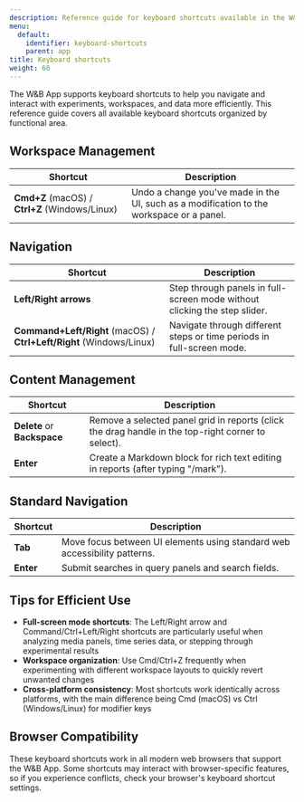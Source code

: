```yaml
---
description: Reference guide for keyboard shortcuts available in the W&B App
menu:
  default:
    identifier: keyboard-shortcuts
    parent: app
title: Keyboard shortcuts
weight: 60
---
```


The W&B App supports keyboard shortcuts to help you navigate and interact with experiments, workspaces, and data more efficiently. This reference guide covers all available keyboard shortcuts organized by functional area.

## Workspace Management

| Shortcut | Description |
|----------|-------------|
| **Cmd+Z** (macOS) / **Ctrl+Z** (Windows/Linux) | Undo a change you've made in the UI, such as a modification to the workspace or a panel. |

## Navigation

| Shortcut | Description |
|----------|-------------|
| **Left/Right arrows** | Step through panels in full-screen mode without clicking the step slider. |
| **Command+Left/Right** (macOS) / **Ctrl+Left/Right** (Windows/Linux) | Navigate through different steps or time periods in full-screen mode. |

## Content Management

| Shortcut | Description |
|----------|-------------|
| **Delete** or **Backspace** | Remove a selected panel grid in reports (click the drag handle in the top-right corner to select). |
| **Enter** | Create a Markdown block for rich text editing in reports (after typing "/mark"). |

## Standard Navigation

| Shortcut | Description |
|----------|-------------|
| **Tab** | Move focus between UI elements using standard web accessibility patterns. |
| **Enter** | Submit searches in query panels and search fields. |

## Tips for Efficient Use

- **Full-screen mode shortcuts**: The Left/Right arrow and Command/Ctrl+Left/Right shortcuts are particularly useful when analyzing media panels, time series data, or stepping through experimental results
- **Workspace organization**: Use Cmd/Ctrl+Z frequently when experimenting with different workspace layouts to quickly revert unwanted changes
- **Cross-platform consistency**: Most shortcuts work identically across platforms, with the main difference being Cmd (macOS) vs Ctrl (Windows/Linux) for modifier keys

## Browser Compatibility

These keyboard shortcuts work in all modern web browsers that support the W&B App. Some shortcuts may interact with browser-specific features, so if you experience conflicts, check your browser's keyboard shortcut settings. 